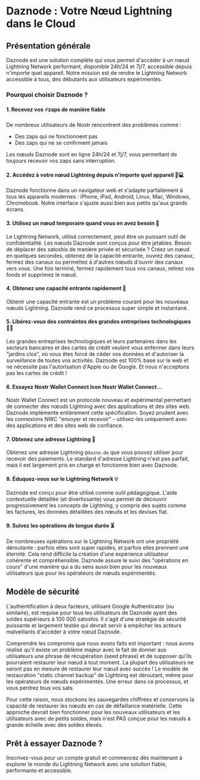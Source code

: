 # Daznode : Votre Nœud Lightning dans le Cloud

## Présentation générale

Daznode est une solution complète qui vous permet d'accéder à un nœud Lightning Network performant, disponible 24h/24 et 7j/7, accessible depuis n'importe quel appareil. Notre mission est de rendre le Lightning Network accessible à tous, des débutants aux utilisateurs expérimentés.

### Pourquoi choisir Daznode ?

#### 1. Recevez vos ⚡zaps de manière fiable

De nombreux utilisateurs de Nostr rencontrent des problèmes comme :
- Des zaps qui ne fonctionnent pas
- Des zaps qui ne se confirment jamais

Les nœuds Daznode sont en ligne 24h/24 et 7j/7, vous permettant de toujours recevoir vos zaps sans interruption.

#### 2. Accédez à votre nœud Lightning depuis n'importe quel appareil 📱💻

Daznode fonctionne dans un navigateur web et s'adapte parfaitement à tous les appareils modernes : iPhone, iPad, Android, Linux, Mac, Windows, Chromebook. Notre interface s'ajuste aussi bien aux petits qu'aux grands écrans.

#### 3. Utilisez un nœud temporaire quand vous en avez besoin 🚮

Le Lightning Network, utilisé correctement, peut être un puissant outil de confidentialité. Les nœuds Daznode sont conçus pour être jetables. Besoin de déplacer des satoshis de manière privée et sécurisée ? Créez un nœud en quelques secondes, obtenez de la capacité entrante, ouvrez des canaux, fermez des canaux ou permettez à d'autres nœuds d'ouvrir des canaux vers vous. Une fois terminé, fermez rapidement tous vos canaux, retirez vos fonds et supprimez le nœud.

#### 4. Obtenez une capacité entrante rapidement 🚀

Obtenir une capacité entrante est un problème courant pour les nouveaux nœuds Lightning. Daznode rend ce processus super simple et instantané.

#### 5. Libérez-vous des contraintes des grandes entreprises technologiques ⛓️‍💥

Les grandes entreprises technologiques et leurs partenaires dans les secteurs bancaires et des cartes de crédit veulent vous enfermer dans leurs "jardins clos", où vous êtes forcé de céder vos données et d'autoriser la surveillance de toutes vos activités. Daznode est 100% basé sur le web et ne nécessite pas l'autorisation d'Apple ou de Google. Et nous n'acceptons pas les cartes de crédit !

#### 6. Essayez Nostr Wallet Connect Icon Nostr Wallet Connect...

Nostr Wallet Connect est un protocole nouveau et expérimental permettant de connecter des nœuds Lightning avec des applications et des sites web. Daznode implémente entièrement cette spécification. Soyez prudent avec les connexions NWC "envoyer et recevoir" - utilisez-les uniquement avec des applications et des sites web de confiance.

#### 7. Obtenez une adresse Lightning 📨

Obtenez une adresse Lightning `@dazno.de` que vous pouvez utiliser pour recevoir des paiements. Le standard d'adresse Lightning n'est pas parfait, mais il est largement pris en charge et fonctionne bien avec Daznode.

#### 8. Éduquez-vous sur le Lightning Network 💡

Daznode est conçu pour être utilisé comme outil pédagogique. L'aide contextuelle détaillée (et divertissante) vous permet de découvrir progressivement les concepts de Lightning, y compris des sujets comme les factures, les données détaillées des nœuds et les devises fiat.

#### 9. Suivez les opérations de longue durée ⏳

De nombreuses opérations sur le Lightning Network ont une propriété déroutante : parfois elles sont super rapides, et parfois elles prennent une éternité. Cela rend difficile la création d'une expérience utilisateur cohérente et compréhensible. Daznode assure le suivi des "opérations en cours" d'une manière qui a du sens aussi bien pour les nouveaux utilisateurs que pour les opérateurs de nœuds expérimentés.

## Modèle de sécurité

L'authentification à deux facteurs, utilisant Google Authenticator (ou similaire), est requise pour tous les utilisateurs de Daznode ayant des soldes supérieurs à 100 000 satoshis. Il s'agit d'une stratégie de sécurité puissante et largement testée qui devrait servir à empêcher les acteurs malveillants d'accéder à votre nœud Daznode.

Comprendre les compromis que nous avons faits est important : nous avons réalisé qu'il existe un problème majeur avec le fait de donner aux utilisateurs une phrase de récupération (seed phrase) et de supposer qu'ils pourraient restaurer leur nœud à tout moment. La plupart des utilisateurs ne seront pas en mesure de restaurer leur nœud avec succès ! Le modèle de restauration "static channel backup" de Lightning est déroutant, même pour les opérateurs de nœuds expérimentés. Une erreur dans ce processus, et vous perdrez tous vos sats.

Pour cette raison, nous stockons les sauvegardes chiffrées et conservons la capacité de restaurer les nœuds en cas de défaillance matérielle. Cette approche devrait bien fonctionner pour les nouveaux utilisateurs et les utilisateurs avec de petits soldes, mais n'est PAS conçue pour les nœuds à grande échelle avec des soldes élevés.

## Prêt à essayer Daznode ?

Inscrivez-vous pour un compte gratuit et commencez dès maintenant à explorer le monde du Lightning Network avec une solution fiable, performante et accessible. 